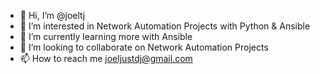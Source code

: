 - 👋 Hi, I’m @joeltj
- 👀 I’m interested in Network Automation Projects with Python & Ansible
- 🌱 I’m currently learning more with Ansible
- 💞️ I’m looking to collaborate on Network Automation Projects
- 📫 How to reach me joeljustdj@gmail.com

<!---
joeltj/joeltj is a ✨ special ✨ repository because its `README.md` (this file) appears on your GitHub profile.
You can click the Preview link to take a look at your changes.
--->
